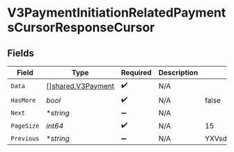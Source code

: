 # V3PaymentInitiationRelatedPaymentsCursorResponseCursor


## Fields

| Field                                                         | Type                                                          | Required                                                      | Description                                                   | Example                                                       |
| ------------------------------------------------------------- | ------------------------------------------------------------- | ------------------------------------------------------------- | ------------------------------------------------------------- | ------------------------------------------------------------- |
| `Data`                                                        | [][shared.V3Payment](../../../pkg/models/shared/v3payment.md) | :heavy_check_mark:                                            | N/A                                                           |                                                               |
| `HasMore`                                                     | *bool*                                                        | :heavy_check_mark:                                            | N/A                                                           | false                                                         |
| `Next`                                                        | **string*                                                     | :heavy_minus_sign:                                            | N/A                                                           |                                                               |
| `PageSize`                                                    | *int64*                                                       | :heavy_check_mark:                                            | N/A                                                           | 15                                                            |
| `Previous`                                                    | **string*                                                     | :heavy_minus_sign:                                            | N/A                                                           | YXVsdCBhbmQgYSBtYXhpbXVtIG1heF9yZXN1bHRzLol=                  |